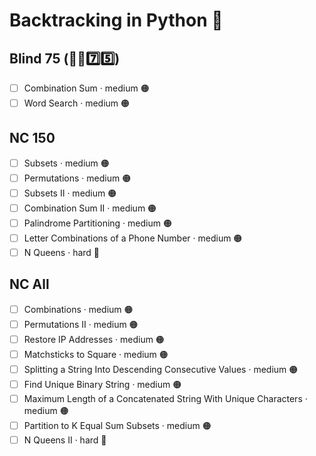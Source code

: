 # Backtracking in Python 🐍

## Blind 75 (🧑‍🦯7️⃣5️⃣)
- [ ] Combination Sum · medium 🟠
- [ ] Word Search · medium 🟠

## NC 150
- [ ] Subsets · medium 🟠
- [ ] Permutations · medium 🟠
- [ ] Subsets II · medium 🟠
- [ ] Combination Sum II · medium 🟠
- [ ] Palindrome Partitioning · medium 🟠
- [ ] Letter Combinations of a Phone Number · medium 🟠
- [ ] N Queens · hard 🔴

## NC All
- [ ] Combinations · medium 🟠
- [ ] Permutations II · medium 🟠
- [ ] Restore IP Addresses · medium 🟠
- [ ] Matchsticks to Square · medium 🟠
- [ ] Splitting a String Into Descending Consecutive Values · medium 🟠
- [ ] Find Unique Binary String · medium 🟠
- [ ] Maximum Length of a Concatenated String With Unique Characters · medium 🟠
- [ ] Partition to K Equal Sum Subsets · medium 🟠
- [ ] N Queens II · hard 🔴
